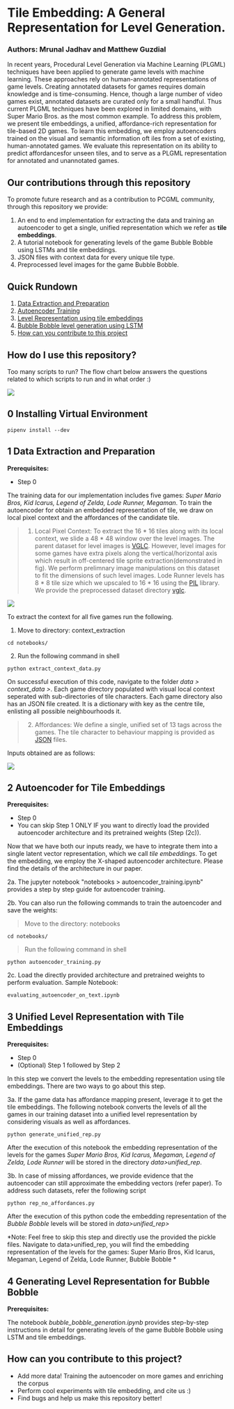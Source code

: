# Tile Embedding: A General Representation for Level Generation.
### Authors: Mrunal Jadhav and Matthew Guzdial 

In  recent  years,  Procedural  Level  Generation  via  Machine Learning (PLGML) techniques have been applied to generate game levels with machine learning. These approaches rely on human-annotated representations of game levels. Creating annotated datasets for games requires domain knowledge and is time-consuming. Hence, though a large number of video games exist, annotated datasets are curated only for a small handful. Thus current PLGML techniques have been explored in limited domains, with Super Mario Bros. as the most common example. To address this problem, we present tile embeddings,  a  unified,  affordance-rich  representation  for  tile-based  2D  games.  To  learn  this  embedding,  we  employ  autoencoders trained on the visual and semantic information oft iles from a set of existing, human-annotated games. We evaluate this representation on its ability to predict affordancesfor unseen tiles, and to serve as a PLGML representation for annotated and unannotated games.

## Our contributions through this repository
To promote future research and as a contribution to PCGML community, through this repository we provide:
1. An end to end implementation for extracting the data and training an autoencoder to get a single, unified representation which we refer as **tile embeddings**.
2. A tutorial notebook for generating levels of the game Bubble Bobble using LSTMs and tile embeddings.
3. JSON files with context data for every unique tile type.
4. Preprocessed level images for the game Bubble Bobble. 

<!-- Paper: 
Please cite : -->

## Quick Rundown
1. [Data Extraction and Preparation](#1-data-extraction-and-preparation)
2. [Autoencoder Training](#2-autoencoder-for-tile-embeddings)
3. [Level Representation using tile embeddings](#3-unified-level-representation-with-tile-embeddings)
4. [Bubble Bobble level generation using LSTM](#4-generating-level-representation-for-bubble-bobble)
5. [How can you contribute to this project](#how-can-you-contribute-to-this-project?)


## How do I use this repository?

Too many scripts to run? The flow chart below answers the questions related to which scripts to run and in what order :) 

<img src="images/roadmap.png">

## 0 Installing Virtual Environment

```
pipenv install --dev
```

## 1 Data Extraction and Preparation
**Prerequisites:**
* Step 0

The training data for our implementation includes five games: *Super Mario Bros, Kid Icarus, Legend of Zelda, Lode Runner, Megaman*. To train the autoencoder for obtain an embedded representation of tile, we draw on local pixel context and the affordances of the candidate tile. 

> 1. Local Pixel Context: To extract the 16 * 16 tiles along with its local context, we slide a 48 * 48 window over the level images. The parent dataset for level images is [VGLC](https://github.com/TheVGLC/TheVGLC). However, level images for some games have extra pixels along the vertical/horizontal axis which result in off-centered tile sprite extraction(demonstrated in fig). We perform prelimnary image manipulations on this dataset to fit the dimensions of such level images. Lode Runner levels has 8 * 8 tile size which we upscaled to 16 * 16 using the [PIL](https://pillow.readthedocs.io/en/stable/) library. We provide the preprocessed dataset directory [vglc](https://github.com/js-mrunal/tile_embeddings/tree/main/data/vglc).

<img src="images/data_extraction.png">

To extract the context for all five games run the following. 
1. Move to directory: context_extraction
```
cd notebooks/
```

2. Run the following command in shell
```
python extract_context_data.py
```

On successful execution of this code, navigate to the folder *data > context_data >*. Each game directory populated with visual local context seperated with sub-directories of tile characters. Each game directory also has an JSON file created. It is a dictionary with key as the centre tile, enlisting all possible neighbourhoods it. 

> 2. Affordances: 
We define a single, unified set of 13 tags across the games. The tile character to behaviour mapping is provided as [JSON](https://github.com/js-mrunal/tile_embeddings/tree/main/data/json_files_trimmed_features) files. 
    
    
Inputs obtained are as follows: 

<img src="images/inputs.png">

## 2 Autoencoder for Tile Embeddings
**Prerequisites:**
* Step 0
* You can skip Step 1 ONLY IF you want to directly load the provided autoencoder architecture and its pretrained weights (Step (2c)).

Now that we have both our inputs ready, we have to integrate them into a single latent vector representation, which we call *tile embeddings*. To get the embedding, we employ the X-shaped autoencoder architecture. Please find the details of the architecture in our paper. 

2a. The jupyter notebook "notebooks > autoencoder_training.ipynb" provides a step by step guide for autoencoder training. 

2b. You can also run the following commands to train the autoencoder and save the weights:

> Move to the directory: notebooks
```
cd notebooks/
```
> Run the following command in shell
```
python autoencoder_training.py
```
2c. Load the directly provided architecture and pretrained weights to perform evaluation. Sample Notebook:  
```
evaluating_autoencoder_on_text.ipynb
```

## 3 Unified Level Representation with Tile Embeddings
**Prerequisites:**
* Step 0
* (Optional) Step 1 followed by Step 2 

In this step we convert the levels to the embedding representation using tile embeddings. There are two ways to go about this step. 

3a. If the game data has affordance mapping present, leverage it to get the tile embeddings. The following notebook converts the  levels of all the games in our training dataset into a unified level representation by considering visuals as well as affordances. 
```
python generate_unified_rep.py
```
After the execution of this notebook the embedding representation of the levels for the games *Super Mario Bros, Kid Icarus, Megaman, Legend of Zelda, Lode Runner* will be stored in the directory *data>unified_rep*. 

3b. In case of missing affordances, we provide evidence that the autoencoder can still approximate the embedding vectors (refer paper). To address such datasets, refer the following script
```
python rep_no_affordances.py
```
After the execution of this python code the embedding representation of the *Bubble Bobble* levels will be stored in *data>unified_rep>* 

*Note: Feel free to skip this step and directly use the provided the pickle files. Navigate to data>unified_rep, you will find the embedding representation of the levels for the games: Super Mario Bros, Kid Icarus, Megaman, Legend of Zelda, Lode Runner, Bubble Bobble *

## 4 Generating Level Representation for Bubble Bobble
**Prerequisites:**

The notebook *bubble_bobble_generation.ipynb* provides step-by-step instructions in detail for generating levels of the game Bubble Bobble using LSTM and tile embeddings.
 

## How can you contribute to this project?
* Add more data! Training the autoencoder on more games and enriching the corpus 
* Perform cool experiments with tile embedding, and cite us :)
* Find bugs and help us make this repository better!
